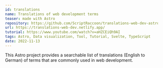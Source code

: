 ```yaml
---
id: translations
name: Translations of web development terms
teaser: made with Astro
repository: https://github.com/ScriptRaccoon/translations-web-dev-astro
url: https://translations-web-dev.netlify.app/
tutorial: https://www.youtube.com/watch?v=aHZCEiQh9AI
tags: Astro, Data visualization, Tool, Tutorial, Svelte, TypeScript
date: 2022-11-13
---
```


This Astro project provides a searchable list of translations (English to German) of terms that are commonly used in web development.

